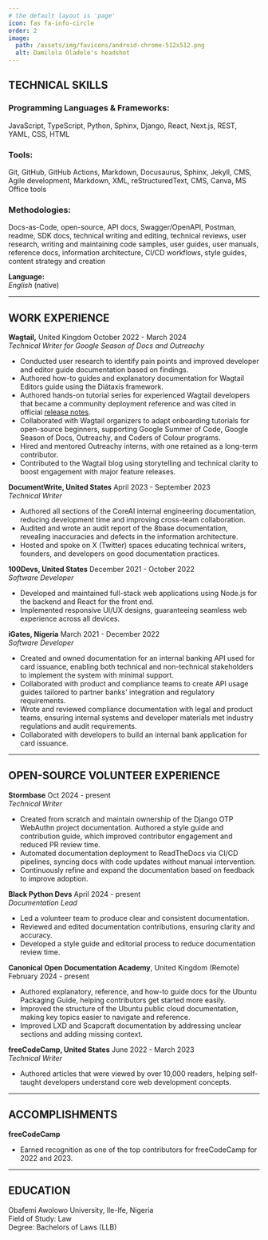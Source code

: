 ```yaml
---
# the default layout is 'page'
icon: fas fa-info-circle
order: 2
image:
  path: /assets/img/favicons/android-chrome-512x512.png
  alt: Damilola Oladele's headshot
---
```


## **TECHNICAL SKILLS**								

### **Programming Languages & Frameworks:**

JavaScript, TypeScript, Python, Sphinx, Django, React, Next.js, REST,  YAML, CSS, HTML

### **Tools:**

Git, GitHub, GitHub Actions, Markdown, Docusaurus, Sphinx, Jekyll, CMS, Agile development, Markdown, XML, reStructuredText, CMS, Canva, MS Office tools

### **Methodologies:**

Docs-as-Code, open-source, API docs, Swagger/OpenAPI, Postman, readme, SDK docs, technical writing and editing, technical reviews, user research, writing and maintaining code samples, user guides, user manuals, reference docs, information architecture, CI/CD workflows, style guides, content strategy and creation

**Language:**   
*English* (native)

---
## **WORK EXPERIENCE** 									  

**Wagtail,** United Kingdom				                                                          October 2022 \- March 2024  
*Technical Writer for Google Season of Docs and Outreachy*

* Conducted user research to identify pain points and improved developer and editor guide documentation based on findings.
* Authored how-to guides and explanatory documentation for Wagtail Editors guide using the Diátaxis framework.
* Authored hands-on tutorial series for experienced Wagtail developers that became a community deployment reference and was cited in official [release notes](https://docs.wagtail.org/en/latest/releases/6.0.html#new-developer-tutorial).
* Collaborated with Wagtail organizers to adapt onboarding tutorials for open-source beginners, supporting Google Summer of Code, Google Season of Docs, Outreachy, and Coders of Colour programs.
* Hired and mentored Outreachy interns, with one retained as a long-term contributor.
* Contributed to the Wagtail blog using storytelling and technical clarity to boost engagement with major feature releases.

**DocumentWrite, United States**						                              April 2023 \- September 2023  
*Technical Writer*

* Authored all sections of the CoreAI internal engineering documentation, reducing development time and improving cross-team collaboration.
* Audited and wrote an audit report of the 8base documentation, revealing inaccuracies and defects in the information architecture.
* Hosted and spoke on X (Twitter) spaces educating technical writers, founders, and developers on good documentation practices.

**100Devs, United States**						                                         December 2021 \- October 2022  
*Software Developer*

* Developed and maintained full-stack web applications using Node.js for the backend and React for the front end.
* Implemented responsive UI/UX designs, guaranteeing seamless web experience across all devices.

**iGates, Nigeria**						                March 2021 \- December 2022  
*Software Developer*

* Created and owned documentation for an internal banking API used for card issuance, enabling both technical and non-technical stakeholders to implement the system with minimal support.
* Collaborated with product and compliance teams to create API usage guides tailored to partner banks' integration and regulatory requirements.
* Wrote and reviewed compliance documentation with legal and product teams, ensuring internal systems and developer materials met industry regulations and audit requirements.
* Collaborated with developers to build an internal bank application for card issuance.

---
## **OPEN-SOURCE VOLUNTEER EXPERIENCE**

**Stormbase**   	     	                                                                                               Oct 2024 \- present   
*Technical Writer*		

* Created from scratch and maintain ownership of the Django OTP WebAuthn project documentation.
Authored a style guide and contribution guide, which improved contributor engagement and reduced PR review time.
* Automated documentation deployment to ReadTheDocs via CI/CD pipelines, syncing docs with code updates without manual intervention.
* Continuously refine and expand the documentation based on feedback to improve adoption.


**Black Python Devs**       	     	                                                                                                    April 2024 \- present   
*Documentation Lead*

* Led a volunteer team to produce clear and consistent documentation.
* Reviewed and edited documentation contributions, ensuring clarity and accuracy.
* Developed a style guide and editorial process to reduce documentation review time.

**Canonical Open Documentation Academy**, United Kingdom (Remote)    	     	                                                                             February 2024 \- present   

* Authored explanatory, reference, and how-to guide docs for the Ubuntu Packaging Guide, helping contributors get started more easily.
* Improved the structure of the Ubuntu public cloud documentation, making key topics easier to navigate and reference.
* Improved LXD and Scapcraft documentation by addressing unclear sections and adding missing context.

**freeCodeCamp, United States**						                                       June 2022 \- March 2023  
*Technical Writer*

* Authored articles that were viewed by over 10,000 readers, helping self-taught developers understand core web development concepts.
---

## **ACCOMPLISHMENTS**		

**freeCodeCamp**

* Earned recognition as one of the top contributors for freeCodeCamp for 2022 and 2023\.
---

## **EDUCATION**						  
Obafemi Awolowo University, Ile-Ife, Nigeria  
Field of Study: Law  
Degree: Bachelors of Laws (LLB)
